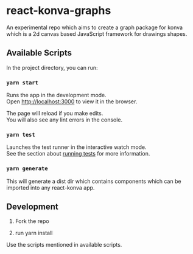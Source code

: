 # react-konva-graphs

An experimental repo which aims to create a graph package for konva which is a 2d canvas based JavaScript framework for drawings shapes.

## Available Scripts

In the project directory, you can run:

### `yarn start`

Runs the app in the development mode.\
Open [http://localhost:3000](http://localhost:3000) to view it in the browser.

The page will reload if you make edits.\
You will also see any lint errors in the console.

### `yarn test`

Launches the test runner in the interactive watch mode.\
See the section about [running tests](https://facebook.github.io/create-react-app/docs/running-tests) for more information.

### `yarn generate`

This will generate a dist dir which contains components which can be imported into any react-konva app.


## Development

1) Fork the repo

2) run yarn install

Use the scripts mentioned in available scripts.